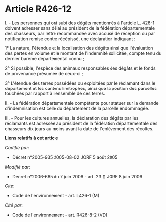 # Article R426-12

I. - Les personnes qui ont subi des dégâts mentionnés à l'article L. 426-1 doivent adresser sans délai au président de la
fédération départementale des chasseurs, par lettre recommandée avec accusé de réception ou par notification remise contre
récépissé, une déclaration indiquant :

1° La nature, l'étendue et la localisation des dégâts ainsi que l'évaluation des pertes en volume et le montant de
l'indemnité sollicitée, compte tenu du dernier barème départemental connu ;

2° Si possible, l'espèce des animaux responsables des dégâts et le fonds de provenance présumée de ceux-ci ;

3° L'étendue des terres possédées ou exploitées par le réclamant dans le département et les cantons limitrophes, ainsi que la
position des parcelles touchées par rapport à l'ensemble de ces terres.

II. - La fédération départementale compétente pour statuer sur la demande d'indemnisation est celle du département de la
parcelle endommagée.

III. - Pour les cultures annuelles, la déclaration des dégâts par les réclamants est adressée au président de la fédération
départementale des chasseurs dix jours au moins avant la date de l'enlèvement des récoltes.

**Liens relatifs à cet article**

_Codifié par_:

  - Décret n°2005-935 2005-08-02 JORF 5 août 2005

_Modifié par_:

  - Décret n°2006-665 du 7 juin 2006 - art. 23 () JORF 8 juin 2006

_Cite_:

  - Code de l'environnement - art. L426-1 (M)

_Cité par_:

  - Code de l'environnement - art. R426-8-2 (VD)
